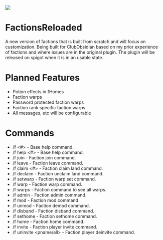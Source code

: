 <img src="http://i.imgur.com/M1Ylpdd.png"></img>

# FactionsReloaded
A new version of factions that is built from scratch and will focus on customization.
Being built for ClubObsidian based on my prior experience of factions and where issues are in the original plugin.
The plugin will be released on spigot when it is in an usable state.

# Planned Features
- Potion effects in fHomes
- Faction warps
- Password protected faction warps
- Faction rank specific faction warps
- All messages, etc will be configurable

# Commands

- /f <#> - Base help command.
- /f help <#> - Base help command.
- /f join <faction> - Faction join command.
- /f leave - Faction leave command.
- /f claim <#> - Faction claim land command.
- /f declaim <all> - Faction unclaim land command.
- /f setwarp <warp name> <password> - Faction warp set command.
- /f warp <warp name> <password> - Faction warp command.
- /f warps - Faction command to see all warps.
- /f admin <pname> - Faction admin command.
- /f mod <pname> - Faction mod command.
- /f unmod <pname> - Faction demod command.
- /f disband <fname> - Faction disband command.
- /f sethome - Faction sethome command.
- /f home - Faction home command.
- /f invite <pname> - Faction player invite command.
- /f uninvite <pname/all> - Faction player deinvite command.
